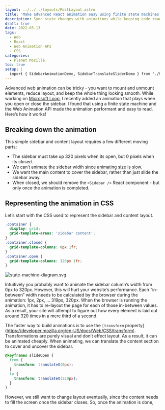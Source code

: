 ```yaml
---
layout: ../../../layouts/PostLayout.astro
title: 'Make advanced React animation easy using finite state machines'
description: Sync state changes with animations while keeping code readable.
draft: true
date: 2022-05-13
tags:
  - Web
  - React
  - Web Animation API
  - CSS
categories:
  - Planet Mozilla
toc: true
setup: |
  import { SidebarAnimationDemo, SidebarTranslateSliderDemo } from './SidebarDemo';
---
```


Advanced web animation can be tricky - you want to mount and unmount elements, reduce layout, and keep the whole thing looking smooth. While working on [Microsoft Loop](https://www.microsoft.com/en-us/microsoft-loop), I recently added an animation that plays when you open or close the sidebar. I found that using a finite state machine and the Web Animation API made the animation performant and easy to read. Here’s how it works!

## Breaking down the animation

<SidebarAnimationDemo client:visible />

This simple sidebar and content layout requires a few different moving parts:

- The sidebar must take up 320 pixels when its open, but 0 pixels when its closed.
- We can’t animate the sidebar width since [animating size is slow](https://web.dev/animations-overview/).
- We want the main content to cover the sidebar, rather than just slide the sidebar away.
- When closed, we should remove the `<Sidebar />` React component - but only once the animation is completed.

## Representing the animation in CSS

Let’s start with the CSS used to represent the sidebar and content layout.

```css
.container {
  display: grid;
  grid-template-areas: 'sidebar content';
}
.container.closed {
  grid-template-columns: 0px 1fr;
}
.container.open {
  grid-template-columns: 320px 1fr;
}
```

![state-machine-diagram.svg](https://s3-us-west-2.amazonaws.com/secure.notion-static.com/98f281e4-b992-4b5f-83e3-1b8273be9369/state-machine-diagram.svg)

Intuitively you probably want to animate the sidebar column’s width from 0px to 320px. However, this will hurt your website’s performance. Each “in-between” width needs to be calculated by the browser during the animation: 1px, 2px, ... 319px, 320px. When the browser is running the animation, it has to re-layout the page for each of those in-between values. As a result, your site will attempt to figure out how every element is laid out around 320 times in a mere third of a second.

The faster way to build animations is to use the `[transform` property](https://developer.mozilla.org/en-US/docs/Web/CSS/transform). Transformations are purely visual and don’t effect layout. As a result, it can be animated cheaply. When animating, we can translate the content section to cover and uncover the sidebar.

```css
@keyframes slideOpen {
  from {
    transform: translateX(0px);
  }
  to {
    transform: translateX(320px);
  }
}
```

<SidebarTranslateSliderDemo client:visible />

However, we still want to change layout eventually, since the content needs to fill the screen once the sidebar closes. So, once the animation is done,
